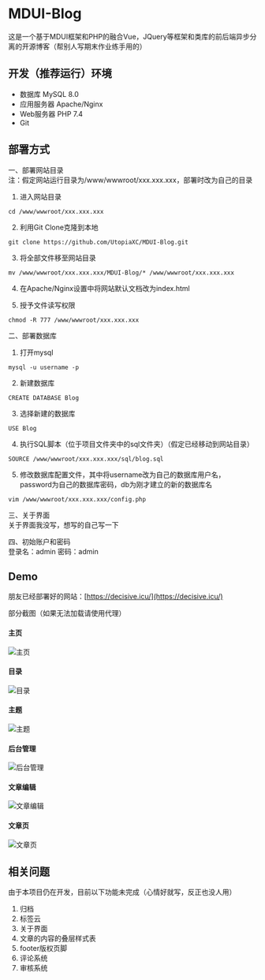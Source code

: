 # MDUI-Blog
这是一个基于MDUI框架和PHP的融合Vue，JQuery等框架和类库的前后端异步分离的开源博客（帮别人写期末作业练手用的）

## 开发（推荐运行）环境
- 数据库 MySQL 8.0
- 应用服务器 Apache/Nginx
- Web服务器 PHP 7.4
- Git

## 部署方式 
一、部署网站目录  
注：假定网站运行目录为/www/wwwroot/xxx.xxx.xxx，部署时改为自己的目录
1. 进入网站目录
```shell
cd /www/wwwroot/xxx.xxx.xxx
```   

2. 利用Git Clone克隆到本地
```shell 
git clone https://github.com/UtopiaXC/MDUI-Blog.git
```
   
3. 将全部文件移至网站目录
```shell
mv /www/wwwroot/xxx.xxx.xxx/MDUI-Blog/* /www/wwwroot/xxx.xxx.xxx
```
   
4. 在Apache/Nginx设置中将网站默认文档改为index.html

5. 授予文件读写权限
```shell
chmod -R 777 /www/wwwroot/xxx.xxx.xxx
```  
   

二、部署数据库
1. 打开mysql
```shell
mysql -u username -p
```
   
2. 新建数据库
```mysql
CREATE DATABASE Blog
```
   
3. 选择新建的数据库
```mysql
USE Blog
```
   
4. 执行SQL脚本（位于项目文件夹中的sql文件夹）（假定已经移动到网站目录）
```mysql
SOURCE /www/wwwroot/xxx.xxx.xxx/sql/blog.sql
```
   
5. 修改数据库配置文件，其中将username改为自己的数据库用户名，password为自己的数据库密码，db为刚才建立的新的数据库名
```shell
vim /www/wwwroot/xxx.xxx.xxx/config.php
```
   
三、关于界面  
关于界面我没写，想写的自己写一下

四、初始账户和密码  
登录名：admin
密码：admin

## Demo  
朋友已经部署好的网站：[https://decisive.icu/](https://decisive.icu/)  

部分截图（如果无法加载请使用代理）  

#### 主页 
![主页](show/main_page.png)

#### 目录
![目录](show/index.png)

#### 主题
![主题](show/theme.png)

#### 后台管理
![后台管理](show/admin.png)

#### 文章编辑
![文章编辑](show/page_editor.png)

#### 文章页
![文章页](show/page.png)

## 相关问题
由于本项目仍在开发，目前以下功能未完成（心情好就写，反正也没人用）
1. 归档
2. 标签云
3. 关于界面
4. 文章的内容的叠层样式表
5. footer版权页脚
6. 评论系统
7. 审核系统